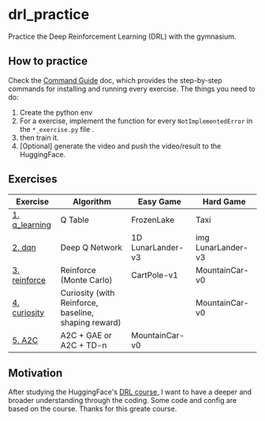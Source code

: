 # drl_practice
Practice the Deep Reinforcement Learning (DRL) with the gymnasium.

## How to practice
Check the [Command Guide](./practice/README.md) doc, which provides the
step-by-step commands for installing and running every exercise.
The things you need to do:
1. Create the python env
2. For a exercise, implement the function for every `NotImplementedError` in the `*_exercise.py` file .
3. then train it.
4. [Optional] generate the video and push the video/result to the HuggingFace.


## Exercises

| Exercise | Algorithm | Easy Game | Hard Game |
|----------|-----------|-----------|-----------|
| [1. q_learning](./practice/exercise1_q/README.md) | Q Table | FrozenLake | Taxi |
| [2. dqn](./practice/exercise2_dqn/README.md) | Deep Q Network | 1D LunarLander-v3 | img LunarLander-v3 |
| [3. reinforce](./practice/exercise3_reinforce/README.md) | Reinforce (Monte Carlo) | CartPole-v1 | MountainCar-v0 |
| [4. curiosity](./practice/exercise4_curiosity/README.md) | Curiosity (with Reinforce, baseline, shaping reward) | | MountainCar-v0 |
| [5. A2C](./practice/exercise5_a2c/README.md) | A2C + GAE or A2C + TD-n | MountainCar-v0 | |


## Motivation
After studying the HuggingFace's
[DRL course](https://huggingface.co/learn/deep-rl-course/unit0/introduction),
I want to have a deeper and broader understanding through the coding. Some code and config
are based on the course. Thanks for this greate course.

